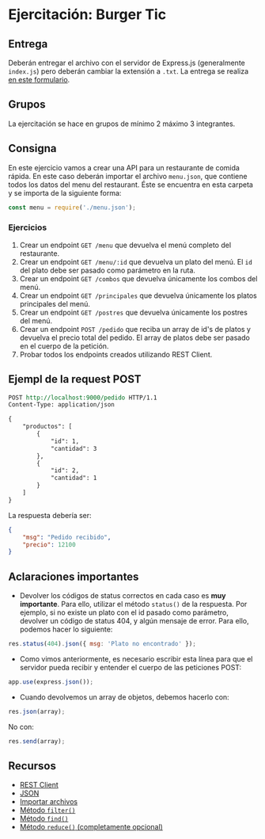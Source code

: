 # Ejercitación: Burger Tic

## Entrega

Deberán entregar el archivo con el servidor de Express.js (generalmente `index.js`) pero deberán cambiar la extensión a `.txt`. La entrega se realiza [en este formulario](https://forms.gle/CH9WMHUxfE2n6UuF7).

## Grupos

La ejercitación se hace en grupos de mínimo 2 máximo 3 integrantes.

## Consigna

En este ejercicio vamos a crear una API para un restaurante de comida rápida. En este caso deberán importar el archivo `menu.json`, que contiene todos los datos del menu del restaurant. Éste se encuentra en esta carpeta y se importa de la siguiente forma:

```js
const menu = require('./menu.json');
```

### Ejercicios

1. Crear un endpoint `GET /menu` que devuelva el menú completo del restaurante.
2. Crear un endpoint `GET /menu/:id` que devuelva un plato del menú. El `id` del plato debe ser pasado como parámetro en la ruta.
3. Crear un endpoint `GET /combos` que devuelva únicamente los combos del menú.
4. Crear un endpoint `GET /principales` que devuelva únicamente los platos principales del menú.
5. Crear un endpoint `GET /postres` que devuelva únicamente los postres del menú.
6. Crear un endpoint `POST /pedido` que reciba un array de id's de platos y devuelva el precio total del pedido. El array de platos debe ser pasado en el cuerpo de la petición.
7. Probar todos los endpoints creados utilizando REST Client.

## Ejempl de la request POST

```rest
POST http://localhost:9000/pedido HTTP/1.1
Content-Type: application/json

{
    "productos": [
        {
            "id": 1,
            "cantidad": 3
        },
        {
            "id": 2,
            "cantidad": 1
        }
    ]
}
```

La respuesta debería ser:

```json
{
    "msg": "Pedido recibido",
    "precio": 12100
}
```

## Aclaraciones importantes

- Devolver los códigos de status correctos en cada caso es **muy importante**. Para ello, utilizar el método `status()` de la respuesta. Por ejemplo, si no existe un plato con el id pasado como parámetro, devolver un código de status 404, y algún mensaje de error. Para ello, podemos hacer lo siguiente:

```js
res.status(404).json({ msg: 'Plato no encontrado' });
```

- Como vimos anteriormente, es necesario escribir esta línea para que el servidor pueda recibir y entender el cuerpo de las peticiones POST:

```js
app.use(express.json());
```

- Cuando devolvemos un array de objetos, debemos hacerlo con:

```js
res.json(array);
```

No con:

```js
res.send(array);
```

## Recursos

- [REST Client](https://marketplace.visualstudio.com/items?itemName=humao.rest-client)
- [JSON](https://developer.mozilla.org/es/docs/Learn/JavaScript/Objects/JSON)
- [Importar archivos](https://nodejs.org/api/modules.html#modules_file_modules)
- [Método `filter()`](https://developer.mozilla.org/es/docs/Web/JavaScript/Referencia/Objetos_globales/Array/filter)
- [Método `find()`](https://developer.mozilla.org/es/docs/Web/JavaScript/Referencia/Objetos_globales/Array/find)
- [Método `reduce()` (completamente opcional)](https://developer.mozilla.org/es/docs/Web/JavaScript/Referencia/Objetos_globales/Array/Reduce)
